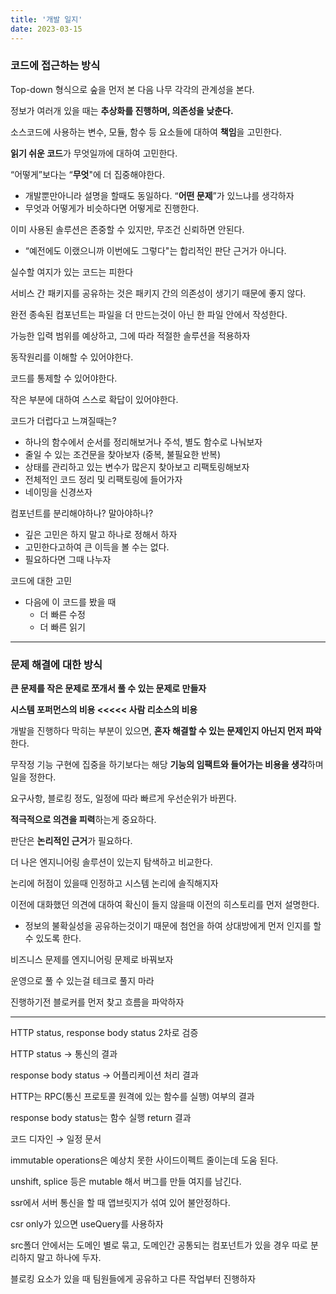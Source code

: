 ```yaml
---
title: '개발 일지'
date: 2023-03-15
---
```


### 코드에 접근하는 방식

Top-down 형식으로 숲을 먼저 본 다음 나무 각각의 관계성을 본다.

정보가 여러개 있을 때는 **추상화를 진행하며, 의존성을 낮춘다.**

소스코드에 사용하는 변수, 모듈, 함수 등 요소들에 대하여 **책임**을 고민한다.

**읽기 쉬운 코드**가 무엇일까에 대하여 고민한다.

“어떻게”보다는 “**무엇**"에 더 집중해야한다.

- 개발뿐만아니라 설명을 할때도 동일하다. “**어떤 문제**”가 있느냐를 생각하자
- 무엇과 어떻게가 비슷하다면 어떻게로 진행한다.

이미 사용된 솔루션은 존중할 수 있지만, 무조건 신뢰하면 안된다.

- “예전에도 이랬으니까 이번에도 그렇다"는 합리적인 판단 근거가 아니다.

실수할 여지가 있는 코드는 피한다

서비스 간 패키지를 공유하는 것은 패키지 간의 의존성이 생기기 때문에 좋지 않다.

완전 종속된 컴포넌트는 파일을 더 만드는것이 아닌 한 파일 안에서 작성한다.

가능한 입력 범위를 예상하고, 그에 따라 적절한 솔루션을 적용하자

동작원리를 이해할 수 있어야한다.

코드를 통제할 수 있어야한다.

작은 부분에 대하여 스스로 확답이 있어야한다.

코드가 더럽다고 느껴질때는?

- 하나의 함수에서 순서를 정리해보거나 주석, 별도 함수로 나눠보자
- 줄일 수 있는 조건문을 찾아보자 (중복, 불필요한 반복)
- 상태를 관리하고 있는 변수가 많은지 찾아보고 리팩토링해보자
- 전체적인 코드 정리 및 리팩토링에 들어가자
- 네이밍을 신경쓰자

컴포넌트를 분리해야하나? 말아야하나?

- 깊은 고민은 하지 말고 하나로 정해서 하자
- 고민한다고하여 큰 이득을 볼 수는 없다.
- 필요하다면 그때 나누자

코드에 대한 고민

- 다음에 이 코드를 봤을 때
  - 더 빠른 수정
  - 더 빠른 읽기

---

### 문제 해결에 대한 방식

**큰 문제를 작은 문제로 쪼개서 풀 수 있는 문제로 만들자**

**시스템 포퍼먼스의 비용 <<<<< 사람 리소스의 비용**

개발을 진행하다 막히는 부분이 있으면, **혼자 해결할 수 있는 문제인지 아닌지 먼저 파악**한다.

무작정 기능 구현에 집중을 하기보다는 해당 **기능의 임팩트와 들어가는 비용을 생각**하며 일을 정한다.

요구사항, 블로킹 정도, 일정에 따라 빠르게 우선순위가 바뀐다.

**적극적으로 의견을 피력**하는게 중요하다.

판단은 **논리적인 근거**가 필요하다.

더 나은 엔지니어링 솔루션이 있는지 탐색하고 비교한다.

논리에 허점이 있을때 인정하고 시스템 논리에 솔직해지자

이전에 대화했던 의견에 대하여 확신이 들지 않을때 이전의 히스토리를 먼저 설명한다.

- 정보의 불확실성을 공유하는것이기 때문에 첨언을 하여 상대방에게 먼저 인지를 할 수 있도록 한다.

비즈니스 문제를 엔지니어링 문제로 바꿔보자

운영으로 풀 수 있는걸 테크로 풀지 마라

진행하기전 블로커를 먼저 찾고 흐름을 파악하자

---

HTTP status, response body status 2차로 검증

HTTP status → 통신의 결과

response body status → 어플리케이션 처리 결과

HTTP는 RPC(통신 프로토콜 원격에 있는 함수를 실행) 여부의 결과

response body status는 함수 실행 return 결과

코드 디자인 → 일정 문서

immutable operations은 예상치 못한 사이드이펙트 줄이는데 도움 된다.

unshift, splice 등은 mutable 해서 버그를 만들 여지를 남긴다.

ssr에서 서버 통신을 할 때 앱브릿지가 섞여 있어 불안정하다.

csr only가 있으면 useQuery를 사용하자

src폴더 안에서는 도메인 별로 묶고, 도메인간 공통되는 컴포넌트가 있을 경우 따로 분리하지 말고 하나에 두자.

블로킹 요소가 있을 때 팀원들에게 공유하고 다른 작업부터 진행하자

